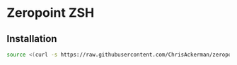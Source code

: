# Zeropoint ZSH

## Installation

```sh
source <(curl -s https://raw.githubusercontent.com/ChrisAckerman/zeropoint/master/install_remote)
```
